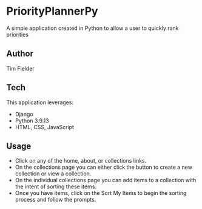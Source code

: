 # PriorityPlannerPy
A simple application created in Python to allow a user to quickly rank priorities

## Author
Tim Fielder

## Tech
This application leverages:
* Django
* Python 3.9.13
* HTML, CSS, JavaScript

## Usage
* Click on any of the home, about, or collections links.
* On the collections page you can either click the button to create a new collection or view a collection.
* On the individual collections page you can add items to a collection with the intent of sorting these items.
* Once you have items, click on the Sort My Items to begin the sorting process and follow the prompts.
